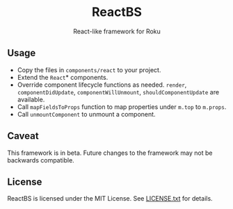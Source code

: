 <h1 align="center">ReactBS</h1>

<div align="center">
	React-like framework for Roku
</div>

## Usage

- Copy the files in `components/react` to your project.
- Extend the `React`* components.
- Override component lifecycle functions as needed. `render`, `componentDidUpdate`, `componentWillUnmount`, `shouldComponentUpdate` are available.
- Call `mapFieldsToProps` function to map properties under `m.top` to `m.props`.
- Call `unmountComponent` to unmount a component.

## Caveat

This framework is in beta. Future changes to the framework may not be backwards compatible.


## License
ReactBS is licensed under the
MIT License. See [LICENSE.txt](LICENSE.txt) for details.
